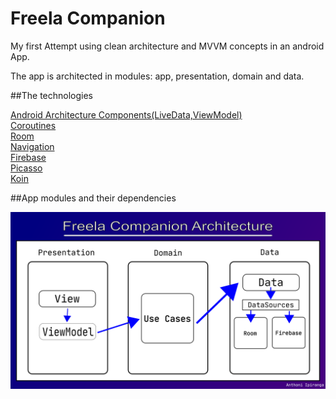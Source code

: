 # Freela Companion
My first Attempt using clean architecture and MVVM concepts in an android App.

The app is architected in modules: app, presentation, domain and data.

##The technologies

 [Android Architecture Components(LiveData,ViewModel)](https://developer.android.com/topic/libraries/architecture) <br/>
 [Coroutines](https://developer.android.com/kotlin/coroutines) <br/>
 [Room](https://developer.android.com/jetpack/androidx/releases/room) <br/>
 [Navigation](https://developer.android.com/jetpack/androidx/releases/navigation) <br/>
 [Firebase](https://firebase.google.com/) <br/>
 [Picasso](https://square.github.io/picasso/) <br/>
 [Koin](https://insert-koin.io/) <br/>

##App modules and their dependencies

![alt text](https://github.com/AnthoniIP/freela-companion/blob/master/img/freelacompanionarchtecture.png?raw=true)


